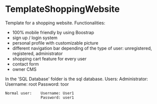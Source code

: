 # TemplateShoppingWebsite
Template for a shopping website. Functionalities:
- 100% mobile friendly by using Boostrap
- sign up / login system
- personal profile with customizable picture
- different navigation bar depending of the type of user: unregistered, registered, administrator
- shopping cart feature for every user
- contact form
- owner CMS

In the 'SQL Database' folder is the sql database.
Users:
    Administrator:  Username: root
                    Password: toor

    Normal user:    Username: User1
                    Password: user1